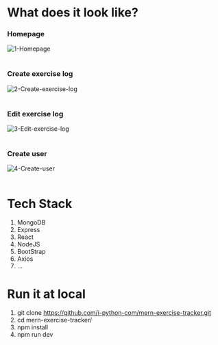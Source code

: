 # What does it look like?

### Homepage

<img src="https://i.ibb.co/G5d4jjg/1-Homepage.jpg" alt="1-Homepage" border="0">
<br><br>

### Create exercise log

<img src="https://i.ibb.co/4tV4mSg/2-Create-exercise-log.jpg" alt="2-Create-exercise-log" border="0">
<br><br>

### Edit exercise log

<img src="https://i.ibb.co/YhjzsXR/3-Edit-exercise-log.jpg" alt="3-Edit-exercise-log" border="0">
<br><br>

### Create user

<img src="https://i.ibb.co/pyPtC42/4-Create-user.jpg" alt="4-Create-user" border="0">
<br><br>

# Tech Stack

1. MongoDB
2. Express
3. React
4. NodeJS
5. BootStrap
6. Axios
7. ...

# Run it at local

1. git clone https://github.com/i-python-com/mern-exercise-tracker.git
2. cd mern-exercise-tracker/
3. npm install
4. npm run dev
